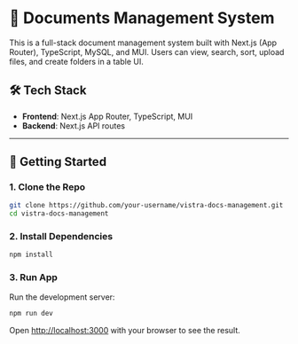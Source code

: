 # 📄 Documents Management System

This is a full-stack document management system built with Next.js (App Router), TypeScript, MySQL, and MUI. Users can view, search, sort, upload files, and create folders in a table UI.

## 🛠 Tech Stack

- **Frontend**: Next.js App Router, TypeScript, MUI
- **Backend**: Next.js API routes
<!-- - **Database**: MySQL -->
---

## 🚀 Getting Started

### 1. Clone the Repo

```bash
git clone https://github.com/your-username/vistra-docs-management.git
cd vistra-docs-management
```

### 2. Install Dependencies
```bash
npm install
```

### 3. Run App
Run the development server:
```bash
npm run dev
```
Open [http://localhost:3000](http://localhost:3000) with your browser to see the result.
